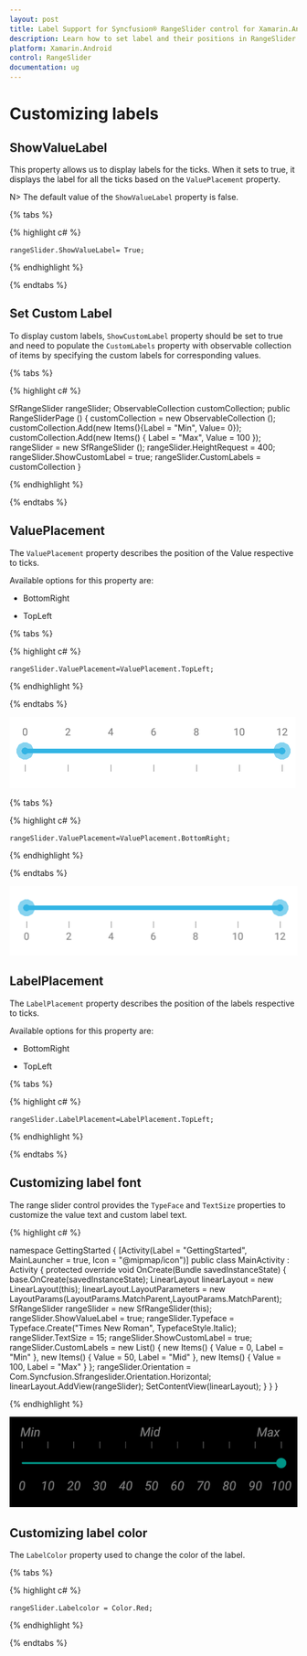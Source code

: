```yaml
---
layout: post
title: Label Support for Syncfusion® RangeSlider control for Xamarin.Android
description: Learn how to set label and their positions in RangeSlider control
platform: Xamarin.Android
control: RangeSlider
documentation: ug
---
```


# Customizing labels

## ShowValueLabel

This property allows us to display labels for the ticks. When it sets to true, it displays the label for all the ticks based on the `ValuePlacement` property.

N> The default value of the `ShowValueLabel` property is false.

{% tabs %}

{% highlight c# %}

	rangeSlider.ShowValueLabel= True;

{% endhighlight %}

{% endtabs %}

## Set Custom Label

To display custom labels, `ShowCustomLabel` property should be set to true and need to populate the `CustomLabels` property with observable collection of items by specifying the custom labels for corresponding values.

{% tabs %}

{% highlight c# %}
	
SfRangeSlider rangeSlider; 
ObservableCollection<Items>  customCollection;
public RangeSliderPage ()
{
      customCollection = new ObservableCollection<Items> ();
      customCollection.Add(new Items(){Label = "Min", Value= 0});
      customCollection.Add(new Items() { Label = "Max", Value = 100 });
      rangeSlider = new SfRangeSlider ();
      rangeSlider.HeightRequest = 400;
      rangeSlider.ShowCustomLabel = true;
      rangeSlider.CustomLabels = customCollection
}

{% endhighlight %}

{% endtabs %}


## ValuePlacement

The `ValuePlacement` property describes the position of the Value respective to ticks. 

Available options for this property are:

* BottomRight

* TopLeft

{% tabs %}

{% highlight c# %}

	rangeSlider.ValuePlacement=ValuePlacement.TopLeft;

{% endhighlight %}

{% endtabs %}

![SfRangeSlider Value Placement in Xamarin.Android ](images/value-TopLeft.png)

{% tabs %}

{% highlight c# %}

	rangeSlider.ValuePlacement=ValuePlacement.BottomRight;

{% endhighlight %}

{% endtabs %}

![Value Placement BottomRight in Xamarin.Android](images/Value-BottomRight.png)

## LabelPlacement

The `LabelPlacement` property describes the position of the labels respective to ticks. 

Available options for this property are:

* BottomRight

* TopLeft

{% tabs %}

{% highlight c# %}

	rangeSlider.LabelPlacement=LabelPlacement.TopLeft;

{% endhighlight %}

{% endtabs %}

## Customizing label font

The range slider control provides the `TypeFace` and `TextSize` properties to customize the value text and custom label text.

{% highlight c# %}

namespace GettingStarted
{
      [Activity(Label = "GettingStarted", MainLauncher = true, Icon = "@mipmap/icon")]
      public class MainActivity : Activity
      {
            protected override void OnCreate(Bundle savedInstanceState)
            {
                  base.OnCreate(savedInstanceState);
                  LinearLayout linearLayout = new LinearLayout(this);
                  linearLayout.LayoutParameters = new LayoutParams(LayoutParams.MatchParent,LayoutParams.MatchParent);
                  SfRangeSlider rangeSlider = new SfRangeSlider(this);
                  rangeSlider.ShowValueLabel = true;
                  rangeSlider.Typeface = Typeface.Create("Times New Roman", TypefaceStyle.Italic);
                  rangeSlider.TextSize = 15;
                  rangeSlider.ShowCustomLabel = true;
                  rangeSlider.CustomLabels = new List<Items>()
                  {
                        new Items() { Value = 0, Label = "Min" },
                        new Items() { Value = 50, Label = "Mid" },
                        new Items() { Value = 100, Label = "Max" }
                  };
                  rangeSlider.Orientation = Com.Syncfusion.Sfrangeslider.Orientation.Horizontal;
                  linearLayout.AddView(rangeSlider);
                  SetContentView(linearLayout);
            }
      }
}


{% endhighlight %}

![Customizing label fontin Xamarin.Android](images/FontItalicCustom.png)

## Customizing label color

The `LabelColor` property used to change the color of the label.

{% tabs %}

{% highlight c# %}

	rangeSlider.Labelcolor = Color.Red;

{% endhighlight %}

{% endtabs %}

